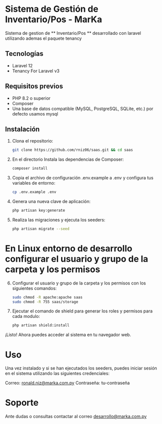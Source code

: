 # Sistema de Gestión de Inventario/Pos - MarKa

Sistema de gestion de ** Inventario/Pos ** desarrollado con laravel utilizando ademas el paquete tenancy

## Tecnologías
- Laravel 12
- Tenancy For Laravel v3 

## Requisitos previos

- PHP 8.2 o superior
- Composer
- Una base de datos compatible (MySQL, PostgreSQL, SQLite, etc.) por defecto usamos mysql

## Instalación

1. Clona el repositorio:

    ```bash
    git clone https://github.com/rniz06/saas.git && cd saas
    ```

2. En el directorio Instala las dependencias de Composer:
    ```bash
    composer install
    ```

3. Copia el archivo de configuración .env.example a .env y configura tus variables de entorno:
    ```bash
    cp .env.example .env
    ```

4. Genera una nueva clave de aplicación:
    ```bash
    php artisan key:generate
    ```

5. Realiza las migraciones y ejecuta los seeders:
    ```bash
    php artisan migrate --seed
    ```
# En Linux entorno de desarrollo configurar el usuario y grupo de la carpeta y los permisos
6. Configurar el usuario y grupo de la carpeta y los permisos con los siguientes comandos:
    ```bash
    sudo chmod -R apache:apache saas
    sudo chmod -R 755 saas/storage
    ```

7. Ejecutar el comando de shield para generar los roles y permisos para cada modulo:
    ```bash
    php artisan shield:install
    ```

¡Listo! Ahora puedes acceder al sistema en tu navegador web.

# Uso

Una vez instalado y si se han ejecutados los seeders, puedes iniciar sesión en el sistema utilizando las siguientes credenciales:

Correo: ronald.niz@marka.com.py
Contraseña: tu-contraseña

# Soporte

Ante dudas o consultas contactar al correo desarrollo@marka.com.py